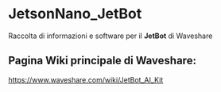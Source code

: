 # JetsonNano_JetBot
Raccolta di informazioni e software per il **JetBot** di Waveshare 

## Pagina Wiki principale di Waveshare:
https://www.waveshare.com/wiki/JetBot_AI_Kit


